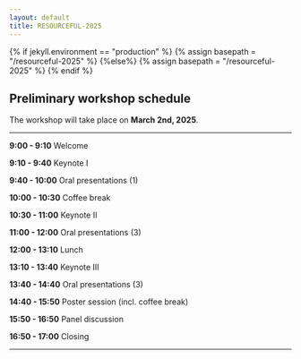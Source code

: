```yaml
---
layout: default
title: RESOURCEFUL-2025
---
```

{% if jekyll.environment  == "production" %}
        {% assign basepath = "/resourceful-2025" %}
        {%else%}
        {% assign basepath = "/resourceful-2025" %}
        {% endif %}

## Preliminary workshop schedule

The workshop will take place on **March 2nd, 2025**.

<hr>

**9:00 - 9:10** Welcome

**9:10 - 9:40** Keynote I

**9:40 - 10:00** Oral presentations (1)

**10:00 - 10:30** Coffee break

**10:30 - 11:00** Keynote II

**11:00 - 12:00** Oral presentations (3)

**12:00 - 13:10** Lunch

**13:10 - 13:40** Keynote III

**13:40 - 14:40** Oral presentations (3)

**14:40 - 15:50** Poster session (incl. coffee break)

**15:50 - 16:50** Panel discussion

**16:50 - 17:00** Closing

<hr>